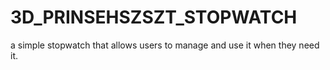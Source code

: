 # 3D_PRINSEHSZSZT_STOPWATCH
a simple stopwatch that allows users to manage and use it when they need it.
